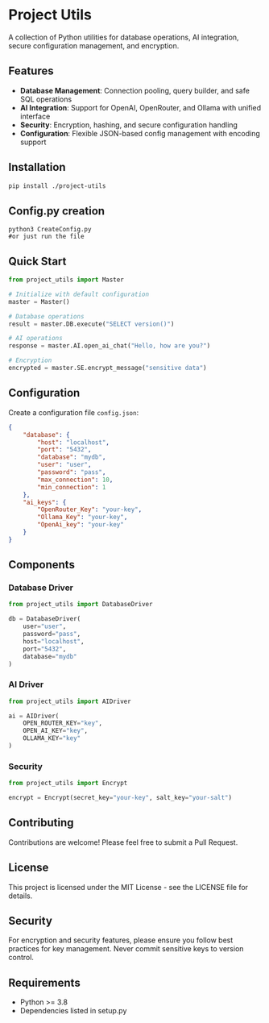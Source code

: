 # Project Utils

A collection of Python utilities for database operations, AI integration, secure configuration management, and encryption.

## Features

- **Database Management**: Connection pooling, query builder, and safe SQL operations
- **AI Integration**: Support for OpenAI, OpenRouter, and Ollama with unified interface
- **Security**: Encryption, hashing, and secure configuration handling
- **Configuration**: Flexible JSON-based config management with encoding support

## Installation

```bash
pip install ./project-utils
```

## Config.py creation
```bazaar
python3 CreateConfig.py
#or just run the file
```

## Quick Start

```python
from project_utils import Master

# Initialize with default configuration
master = Master()

# Database operations
result = master.DB.execute("SELECT version()")

# AI operations
response = master.AI.open_ai_chat("Hello, how are you?")

# Encryption
encrypted = master.SE.encrypt_message("sensitive data")
```

## Configuration

Create a configuration file `config.json`:

```json
{
    "database": {
        "host": "localhost",
        "port": "5432",
        "database": "mydb",
        "user": "user",
        "password": "pass",
        "max_connection": 10,
        "min_connection": 1
    },
    "ai_keys": {
        "OpenRouter_Key": "your-key",
        "Ollama_Key": "your-key",
        "OpenAi_key": "your-key"
    }
}
```

## Components

### Database Driver
```python
from project_utils import DatabaseDriver

db = DatabaseDriver(
    user="user",
    password="pass",
    host="localhost",
    port="5432",
    database="mydb"
)
```

### AI Driver
```python
from project_utils import AIDriver

ai = AIDriver(
    OPEN_ROUTER_KEY="key",
    OPEN_AI_KEY="key",
    OLLAMA_KEY="key"
)
```

### Security
```python
from project_utils import Encrypt

encrypt = Encrypt(secret_key="your-key", salt_key="your-salt")
```

## Contributing

Contributions are welcome! Please feel free to submit a Pull Request.

## License

This project is licensed under the MIT License - see the LICENSE file for details.

## Security

For encryption and security features, please ensure you follow best practices for key management. Never commit sensitive keys to version control.

## Requirements

- Python >= 3.8
- Dependencies listed in setup.py
